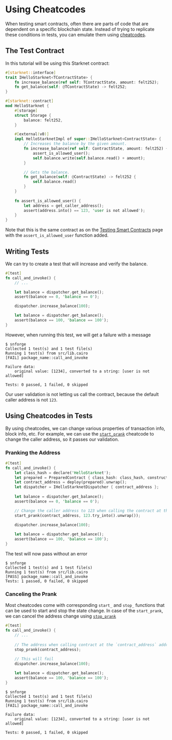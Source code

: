 # Using Cheatcodes

When testing smart contracts, often there are parts of code that are dependent on a specific blockchain state.
Instead of trying to replicate these conditions in tests, you can emulate them
using [cheatcodes](../appendix/cheatcodes.md).

## The Test Contract

In this tutorial will be using this Starknet contract:

```rust
#[starknet::interface]
trait IHelloStarknet<TContractState> {
    fn increase_balance(ref self: TContractState, amount: felt252);
    fn get_balance(self: @TContractState) -> felt252;
}

#[starknet::contract]
mod HelloStarknet {
    #[storage]
    struct Storage {
        balance: felt252,
    }

    #[external(v0)]
    impl HelloStarknetImpl of super::IHelloStarknet<ContractState> {
        // Increases the balance by the given amount.
        fn increase_balance(ref self: ContractState, amount: felt252) {
            assert_is_allowed_user();
            self.balance.write(self.balance.read() + amount);
        }

        // Gets the balance. 
        fn get_balance(self: @ContractState) -> felt252 {
            self.balance.read()
        }
    }
    
    fn assert_is_allowed_user() {
        let address = get_caller_address();
        assert(address.into() == 123, 'user is not allowed');
    }
}
```

Note that this is the same contract as on the [Testing Smart Contracts](./testing.md) page with
the `assert_is_allowed_user` function added.

## Writing Tests

We can try to create a test that will increase and verify the balance.

```rust
#[test]
fn call_and_invoke() {
    // ...

    let balance = dispatcher.get_balance();
    assert(balance == 0, 'balance == 0');

    dispatcher.increase_balance(100);

    let balance = dispatcher.get_balance();
    assert(balance == 100, 'balance == 100');
}
```

However, when running this test, we will get a failure with a message

```shell
$ snforge
Collected 1 test(s) and 1 test file(s)
Running 1 test(s) from src/lib.cairo
[FAIL] package_name::call_and_invoke

Failure data:
    original value: [1234], converted to a string: [user is not allowed]

Tests: 0 passed, 1 failed, 0 skipped
```

Our user validation is not letting us call the contract, because the default caller address is not `123`.

## Using Cheatcodes in Tests

By using cheatcodes, we can change various properties of transaction info, block info, etc.
For example, we can use the [`start_prank`](../appendix/cheatcodes/start_prank.md) cheatcode to change the caller
address,
so it passes our validation.

### Pranking the Address

```rust
#[test]
fn call_and_invoke() {
    let class_hash = declare('HelloStarknet');
    let prepared = PreparedContract { class_hash: class_hash, constructor_calldata: @ArrayTrait::new() };
    let contract_address = deploy(prepared).unwrap();
    let dispatcher = IHelloStarknetDispatcher { contract_address };
    
    let balance = dispatcher.get_balance();
    assert(balance == 0, 'balance == 0');

    // Change the caller address to 123 when calling the contract at the `contract_address` address
    start_prank(contract_address, 123.try_into().unwrap());
    
    dispatcher.increase_balance(100);

    let balance = dispatcher.get_balance();
    assert(balance == 100, 'balance == 100');
}
```

The test will now pass without an error

```shell
$ snforge
Collected 1 test(s) and 1 test file(s)
Running 1 test(s) from src/lib.cairo
[PASS] package_name::call_and_invoke
Tests: 1 passed, 0 failed, 0 skipped
```

### Canceling the Prank

Most cheatcodes come with corresponding `start_` and `stop_` functions that can be used to start and stop the state
change.
In case of the `start_prank`, we can cancel the address change
using [`stop_prank`](../appendix/cheatcodes/stop_prank.md)

```rust
#[test]
fn call_and_invoke() {
    // ...
    
    // The address when calling contract at the `contract_address` address will no longer be changed
    stop_prank(contract_address);
    
    // This will fail
    dispatcher.increase_balance(100);

    let balance = dispatcher.get_balance();
    assert(balance == 100, 'balance == 100');
}
```

```shell
$ snforge
Collected 1 test(s) and 1 test file(s)
Running 1 test(s) from src/lib.cairo
[FAIL] package_name::call_and_invoke

Failure data:
    original value: [1234], converted to a string: [user is not allowed]

Tests: 0 passed, 1 failed, 0 skipped
```
